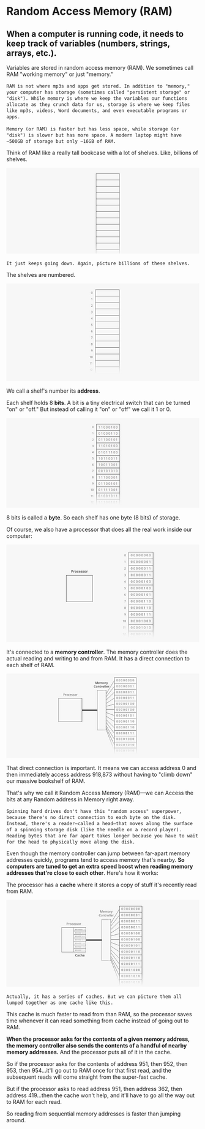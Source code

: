 # Random Access Memory (RAM)

## When a computer is running code, it needs to keep track of variables (numbers, strings, arrays, etc.).

Variables are stored in random access memory (RAM). We sometimes call RAM "working memory" or just "memory."

~~~
RAM is not where mp3s and apps get stored. In addition to "memory," your computer has storage (sometimes called "persistent storage" or "disk"). While memory is where we keep the variables our functions allocate as they crunch data for us, storage is where we keep files like mp3s, videos, Word documents, and even executable programs or apps.

Memory (or RAM) is faster but has less space, while storage (or "disk") is slower but has more space. A modern laptop might have ~500GB of storage but only ~16GB of RAM.
~~~

Think of RAM like a really tall bookcase with a lot of shelves. Like, billions of shelves.

![Texto alternativo](img/1.jpg)

~~~
It just keeps going down. Again, picture billions of these shelves.
~~~

The shelves are numbered.

![Texto alternativo](img/2.jpg)

We call a shelf's number its **address**.

Each shelf holds 8 **bits**. A bit is a tiny electrical switch that can be turned "on" or "off." But instead of calling it "on" or "off" we call it 1 or 0.

![Texto alternativo](img/3.jpg)

8 bits is called a **byte**. So each shelf has one byte (8 bits) of storage.

Of course, we also have a processor that does all the real work inside our computer:

![Texto alternativo](img/4.jpg)

It's connected to a **memory controller**. The memory controller does the actual reading and writing to and from RAM. It has a direct connection to each shelf of RAM.

![Texto alternativo](img/5.jpg)

That direct connection is important. It means we can access address 0 and then immediately access address 918,873 without having to "climb down" our massive bookshelf of RAM.

That's why we call it Random Access Memory (RAM)—we can Access the bits at any Random address in Memory right away.

~~~
Spinning hard drives don't have this "random access" superpower, because there's no direct connection to each byte on the disk. Instead, there's a reader—called a head—that moves along the surface of a spinning storage disk (like the needle on a record player). Reading bytes that are far apart takes longer because you have to wait for the head to physically move along the disk.
~~~

Even though the memory controller can jump between far-apart memory addresses quickly, programs tend to access memory that's nearby. **So computers are tuned to get an extra speed boost when reading memory addresses that're close to each other**. Here's how it works:

The processor has a **cache** where it stores a copy of stuff it's recently read from RAM.

![Texto alternativo](img/6.jpg)

~~~
Actually, it has a series of caches. But we can picture them all lumped together as one cache like this.
~~~

This cache is much faster to read from than RAM, so the processor saves time whenever it can read something from cache instead of going out to RAM.

**When the processor asks for the contents of a given memory address, the memory controller also sends the contents of a handful of nearby memory addresses.** And the processor puts all of it in the cache.

So if the processor asks for the contents of address 951, then 952, then 953, then 954...it'll go out to RAM once for that first read, and the subsequent reads will come straight from the super-fast cache.

But if the processor asks to read address 951, then address 362, then address 419...then the cache won't help, and it'll have to go all the way out to RAM for each read.

So reading from sequential memory addresses is faster than jumping around.